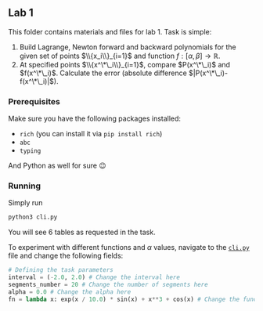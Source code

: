 ## Lab 1

This folder contains materials and files for lab 1. Task is simple:

1. Build Lagrange, Newton forward and backward polynomials for the given set of points $\\{x_i\\}_{i=1}$ and function $f: [\alpha,\beta] \to \mathbb{R}$.
2. At specified points $\\{x^\*\_i\\}_{i=1}$, compare $P(x^\*\_i)$ and $f(x^\*\_i)$. Calculate the error (absolute difference $|P(x^\*\_i)-f(x^\*\_i)|$).

### Prerequisites

Make sure you have the following packages installed:
- `rich` (you can install it via `pip install rich`)
- `abc`
- `typing`

And Python as well for sure :wink:

### Running

Simply run
```bash
python3 cli.py
```

You will see 6 tables as requested in the task.

To experiment with different functions and $\alpha$ values, navigate to the [`cli.py`](cli.py) file and change the following fields:
```python
# Defining the task parameters
interval = (-2.0, 2.0) # Change the interval here
segments_number = 20 # Change the number of segments here
alpha = 0.0 # Change the alpha here
fn = lambda x: exp(x / 10.0) * sin(x) + x**3 + cos(x) # Change the function here
```

